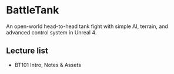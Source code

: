 # BattleTank
An open-world head-to-head tank fight with simple AI, terrain, and advanced control system in Unreal 4.

## Lecture list
- BT101 Intro, Notes & Assets
